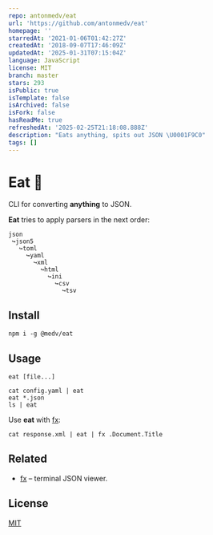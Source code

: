 ```yaml
---
repo: antonmedv/eat
url: 'https://github.com/antonmedv/eat'
homepage: ''
starredAt: '2021-01-06T01:42:27Z'
createdAt: '2018-09-07T17:46:09Z'
updatedAt: '2025-01-31T07:15:04Z'
language: JavaScript
license: MIT
branch: master
stars: 293
isPublic: true
isTemplate: false
isArchived: false
isFork: false
hasReadMe: true
refreshedAt: '2025-02-25T21:18:08.888Z'
description: "Eats anything, spits out JSON \U0001F9C0"
tags: []
---
```


# Eat 🧀

CLI for converting **anything** to JSON. 

**Eat** tries to apply 
parsers in the next order:

```
json
 ↪json5
   ↪toml
     ↪yaml
       ↪xml
         ↪html
           ↪ini
             ↪csv
               ↪tsv
```

## Install

```
npm i -g @medv/eat
```

## Usage

```
eat [file...]

cat config.yaml | eat
eat *.json
ls | eat
```

Use **eat** with [fx](https://github.com/antonmedv/fx):

```
cat response.xml | eat | fx .Document.Title
```

## Related

* [fx](https://github.com/antonmedv/fx) – terminal JSON viewer.

## License

[MIT](LICENSE)
